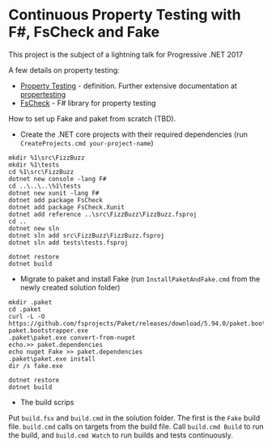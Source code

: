 # Continuous Property Testing with F#, FsCheck and Fake 

This project is the subject of a lightning talk for Progressive .NET 2017 

A few details on property testing:
  * [Property Testing](https://en.wikipedia.org/wiki/Property_testing) - definition. Further extensive documentation at [propertesting](http://propertesting.com)
  * [FsCheck](https://github.com/fscheck/FsCheck) - F# library for property testing 

How to set up Fake and paket from scratch (TBD). 

  * Create the .NET core projects with their required dependencies (run `CreateProjects.cmd your-project-name`)

```
mkdir %1\src\FizzBuzz
mkdir %1\tests 
cd %1\src\FizzBuzz 
dotnet new console -lang F#
cd ..\..\..\%1\tests
dotnet new xunit -lang F# 
dotnet add package FsCheck
dotnet add package FsCheck.Xunit
dotnet add reference ..\src\FizzBuzz\FizzBuzz.fsproj
cd ..
dotnet new sln 
dotnet sln add src\FizzBuzz\FizzBuzz.fsproj
dotnet sln add tests\tests.fsproj

dotnet restore
dotnet build  
```  

  * Migrate to paket and install Fake (run `InstallPaketAndFake.cmd` from the newly created solution folder) 

```
mkdir .paket
cd .paket 
curl -L -O https://github.com/fsprojects/Paket/releases/download/5.94.0/paket.bootstrapper.exe 
paket.bootstrapper.exe
.paket\paket.exe convert-from-nuget 
echo.>> paket.dependencies
echo nuget Fake >> paket.dependencies
.paket\paket.exe install
dir /s fake.exe

dotnet restore
dotnet build
```

  * The build scrips 

Put `build.fsx` and `build.cmd` in the solution folder. The first is the `Fake` build file. `build.cmd` calls on targets from the build file. Call `build.cmd Build` to run the build, and `build.cmd Watch` to run builds and tests continuously. 